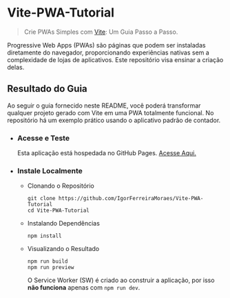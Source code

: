 # Vite-PWA-Tutorial
> Crie PWAs Simples com [Vite](https://vitejs.dev/): Um Guia Passo a Passo.

Progressive Web Apps (PWAs) são páginas que podem ser instaladas diretamente do navegador, proporcionando experiências nativas sem a complexidade de lojas de aplicativos. Este repositório visa ensinar a criação delas.

## Resultado do Guia
Ao seguir o guia fornecido neste README, você poderá transformar qualquer projeto gerado com Vite em uma PWA totalmente funcional. No repositório há um exemplo prático usando o aplicativo padrão de contador.

* ### Acesse e Teste
    Esta aplicação está hospedada no GitHub Pages. [Acesse Aqui.](https://github.com/IgorFerreiraMoraes/Vite-PWA-Tutorial)

* ### Instale Localmente
    * Clonando o Repositório
        ```
        git clone https://github.com/IgorFerreiraMoraes/Vite-PWA-Tutorial
        cd Vite-PWA-Tutorial
        ```
    * Instalando Dependências
        ```
        npm install
        ```
    * Visualizando o Resultado
        ```
        npm run build
        npm run preview
        ```
        O Service Worker (SW) é criado ao construir a aplicação, por isso **não funciona** apenas com `npm run dev`.
